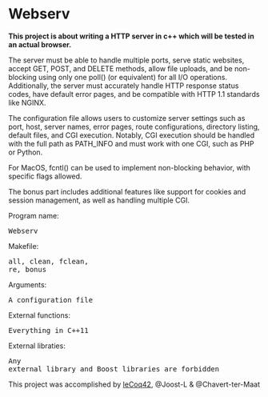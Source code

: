 # Webserv
**This project is about writing a HTTP server in c++ which will be tested in an actual browser.**


The server must be able to handle multiple ports, serve static websites, accept GET, POST, and DELETE methods, allow file uploads, and be non-blocking using only one poll() (or equivalent) for all I/O operations. Additionally, the server must accurately handle HTTP response status codes, have default error pages, and be compatible with HTTP 1.1 standards like NGINX.

The configuration file allows users to customize server settings such as port, host, server names, error pages, route configurations, directory listing, default files, and CGI execution. Notably, CGI execution should be handled with the full path as PATH_INFO and must work with one CGI, such as PHP or Python.

For MacOS, fcntl() can be used to implement non-blocking behavior, with specific flags allowed.

The bonus part includes additional features like support for cookies and session management, as well as handling multiple CGI.


Program name:        <pre>Webserv</pre>
Makefile:            <pre>all, clean, fclean, re, bonus</pre>
Arguments:           <pre>A configuration file</pre>
External functions:  <pre>Everything in C++11</pre>
External libraties:  <pre>Any external library and Boost libraries are forbidden</pre>


This project was accomplished by [leCoq42]([https://pages.github.com/](https://github.com/leCoq42)), @Joost-L & @Chavert-ter-Maat
